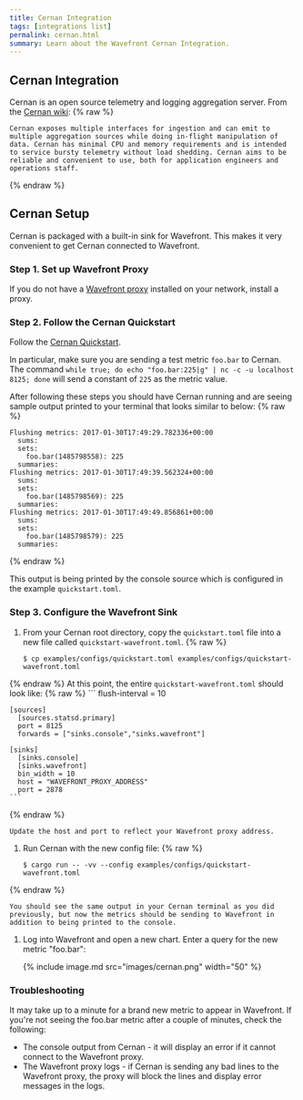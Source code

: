 ```yaml
---
title: Cernan Integration
tags: [integrations list]
permalink: cernan.html
summary: Learn about the Wavefront Cernan Integration.
---
```

## Cernan Integration

Cernan is an open source telemetry and logging aggregation server. From the [Cernan wiki](https://github.com/postmates/cernan/wiki):
{% raw %}
```
Cernan exposes multiple interfaces for ingestion and can emit to multiple aggregation sources while doing in-flight manipulation of data. Cernan has minimal CPU and memory requirements and is intended to service bursty telemetry without load shedding. Cernan aims to be reliable and convenient to use, both for application engineers and operations staff.
```
{% endraw %}


## Cernan Setup

Cernan is packaged with a built-in sink for Wavefront. This makes it very convenient to get Cernan connected to Wavefront.



### Step 1. Set up Wavefront Proxy

If you do not have a [Wavefront proxy](https://docs.wavefront.com/proxies.html) installed on your network, install a proxy.

### Step 2. Follow the Cernan Quickstart

Follow the [Cernan Quickstart](https://github.com/postmates/cernan/wiki/Quickstart). 

In particular, make sure you are sending a test metric `foo.bar` to Cernan.  The command
`while true; do echo "foo.bar:225|g" | nc -c -u localhost 8125; done` will send a constant of `225` as the
metric value.
 
After following these steps you should have Cernan running and are seeing sample output printed to your terminal that looks similar to below:
{% raw %}
```
Flushing metrics: 2017-01-30T17:49:29.782336+00:00  
  sums:  
  sets:  
    foo.bar(1485798558): 225  
  summaries:  
Flushing metrics: 2017-01-30T17:49:39.562324+00:00  
  sums:  
  sets:  
    foo.bar(1485798569): 225  
  summaries:  
Flushing metrics: 2017-01-30T17:49:49.856861+00:00  
  sums:  
  sets:  
    foo.bar(1485798579): 225  
  summaries:
```
{% endraw %}

This output is being printed by the console source which is configured in the example `quickstart.toml`.

### Step 3. Configure the Wavefront Sink

 1. From your Cernan root directory, copy the `quickstart.toml` file into a new file called `quickstart-wavefront.toml`.
{% raw %}
    ```
    $ cp examples/configs/quickstart.toml examples/configs/quickstart-wavefront.toml  
    ```
{% endraw %}
    At this point, the entire `quickstart-wavefront.toml` should look like:
{% raw %}
    ```
    flush-interval = 10  
      
    [sources]  
      [sources.statsd.primary]  
      port = 8125  
      forwards = ["sinks.console","sinks.wavefront"]  
      
    [sinks]  
      [sinks.console]  
      [sinks.wavefront]  
      bin_width = 10  
      host = "WAVEFRONT_PROXY_ADDRESS"  
      port = 2878  
    ```
{% endraw %}

    Update the host and port to reflect your Wavefront proxy address.
 
 1. Run Cernan with the new config file:
{% raw %}
    ```
    $ cargo run -- -vv --config examples/configs/quickstart-wavefront.toml 
    ```
{% endraw %}

    You should see the same output in your Cernan terminal as you did previously, but now the metrics should be sending to Wavefront in addition to being printed to the console. 
    
 1. Log into Wavefront and open a new chart. Enter a query for the new metric "foo.bar":

    {% include image.md src="images/cernan.png" width="50" %}

 
### Troubleshooting
 
It may take up to a minute for a brand new metric to appear in Wavefront. If you're not seeing the foo.bar metric after a couple of minutes, check the following:

- The console output from Cernan - it will display an error if it cannot connect to the Wavefront proxy.
- The Wavefront proxy logs - if Cernan is sending any bad lines to the Wavefront proxy, the proxy will block the lines and display error messages in the logs.

